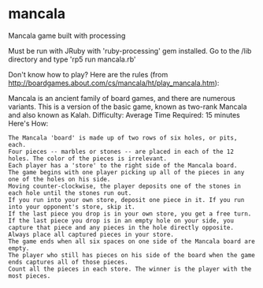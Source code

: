 mancala
=======

Mancala game built with processing

Must be run with JRuby with 'ruby-processing' gem installed.
Go to the /lib directory and type 'rp5 run mancala.rb'



Don't know how to play? Here are the rules (from http://boardgames.about.com/cs/mancala/ht/play_mancala.htm):

Mancala is an ancient family of board games, and there are numerous variants. 
This is a version of the basic game, known as two-rank Mancala and also known as Kalah.
Difficulty: Average
Time Required: 15 minutes
Here's How:

    The Mancala 'board' is made up of two rows of six holes, or pits, each.
    Four pieces -- marbles or stones -- are placed in each of the 12 holes. The color of the pieces is irrelevant.
    Each player has a 'store' to the right side of the Mancala board.
    The game begins with one player picking up all of the pieces in any one of the holes on his side.
    Moving counter-clockwise, the player deposits one of the stones in each hole until the stones run out.
    If you run into your own store, deposit one piece in it. If you run into your opponent's store, skip it.
    If the last piece you drop is in your own store, you get a free turn.
    If the last piece you drop is in an empty hole on your side, you capture that piece and any pieces in the hole directly opposite.
    Always place all captured pieces in your store.
    The game ends when all six spaces on one side of the Mancala board are empty.
    The player who still has pieces on his side of the board when the game ends captures all of those pieces.
    Count all the pieces in each store. The winner is the player with the most pieces.
